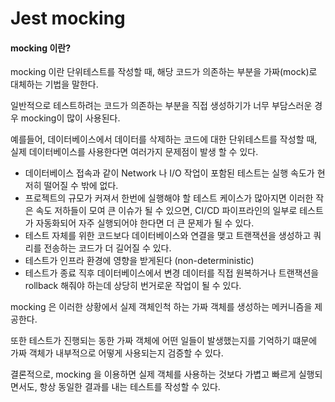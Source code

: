 

# Jest mocking

#### **mocking 이란?** 

mocking 이란 단위테스트를 작성할 때, 해당 코드가 의존하는 부분을 가짜(mock)로 대체하는 기법을 말한다.

일반적으로 테스트하려는 코드가 의존하는 부분을 직접 생성하기가 너무 부담스러운 경우 mocking이 많이 사용된다.

예를들어, 데이터베이스에서 데이터를 삭제하는 코드에 대한 단위테스트를 작성할 때, 실제 데이터베이스를 사용한다면 여러가지 문제점이 발생 할 수 있다.


- 데이터베이스 접속과 같이 Network 나 I/O 작업이 포함된 테스트는 실행 속도가 현저히 떨어질 수 밖에 없다.
- 프로젝트의 규모가 커져서 한번에 실행해야 할 테스트 케이스가 많아지면 이러한 작은 속도 저하들이 모여 큰 이슈가 될 수 있으면, CI/CD 파이프라인의 일부로 테스트가 자동화되어 자주 실행되어야 한다면 더 큰 문제가 될 수 있다.
- 테스트 자체를 위한 코드보다 데이터베이스와 연결을 맺고 트랜잭션을 생성하고 쿼리를 전송하는 코드가 더 길어질 수 있다.
- 테스트가 인프라 환경에 영향을 받게된다 (non-deterministic)
- 테스트가 종료 직후 데이터베이스에서 변경 데이터를 직접 원복하거나 트랜잭션을 rollback 해줘야 하는데 상당히 번거로운 작업이 될 수 있다.


mocking 은 이러한 상황에서 실제 객체인척 하는 가짜 객체를 생성하는 메커니즘을 제공한다.

또한 테스트가 진행되는 동한 가짜 객체에 어떤 일들이 발생했는지를 기억하기 떄문에 가짜 객체가 내부적으로 어떻게 사용되는지 검증할 수 있다.

결론적으로, mocking 을 이용하면 실제 객체를 사용하는 것보다 가볍고 빠르게 실행되면서도, 항상 동일한 결과를 내는 테스트를 작성할 수 있다.
 